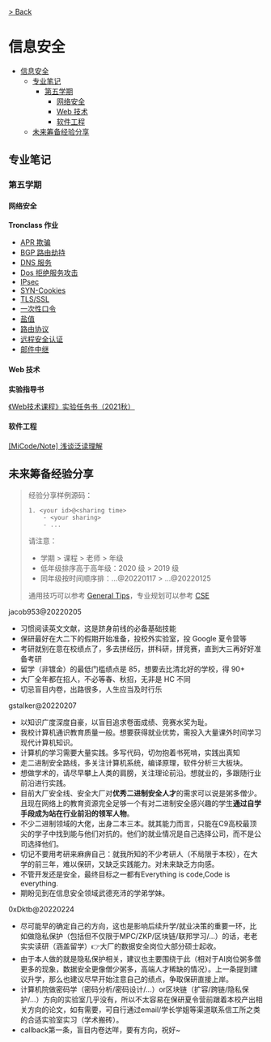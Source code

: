 [> Back](../README.md)

# 信息安全

- [信息安全](#信息安全)
  - [专业笔记](#专业笔记)
    - [第五学期](#第五学期)
      - [网络安全](#网络安全)
      - [Web 技术](#web-技术)
      - [软件工程](#软件工程)
  - [未来筹备经验分享](#未来筹备经验分享)


## 专业笔记

### 第五学期
#### 网络安全

**Tronclass 作业**

- [APR 欺骗](network-security/arp-spoofing.md)
- [BGP 路由劫持](network-security/bgp-route-hijacking.md)
- [DNS 服务](network-security/dns-server.md)
- [Dos 拒绝服务攻击](network-security/dos.md)
- [IPsec](network-security/ipsec.md)
- [SYN-Cookies](network-security/syn-cookies.md)
- [TLS/SSL](network-security/tls-ssl.md)
- [一次性口令](network-security/onetime-password.md)
- [盐值](network-security/salt-value.md)
- [路由协议](network-security/routing-protocol.md)
- [远程安全认证](network-security/remote-security-authentication.md)
- [邮件中继](network-security/mail-relay.md)

#### Web 技术

**实验指导书**

[《Web技术课程》实验任务书（2021秋）](web/web-experiment-guide.docx)

#### 软件工程

[[MiCode/Note] 浅谈泛读理解](software/MiCode-Note.md)

## 未来筹备经验分享

> 经验分享样例源码：
>
> ```
> 1. <your id>@<sharing time>
>     - <your sharing>
>     - ...
> ```
> 请注意：
> - 学期 > 课程 > 老师 > 年级
> - 低年级排序高于高年级：2020 级 > 2019 级
> - 同年级按时间顺序排：...@20220117 > ...@20220125
> 
> 通用技巧可以参考 [General Tips](/global/GENERALTIPS.md)，专业规划可以参考 [CSE](../README.md#3-专业规划经验分享)

jacob953@20220205

- 习惯阅读英文文献，这是跻身前线的必备基础技能
- 保研最好在大二下的假期开始准备，投校外实验室，投 Google 夏令营等
- 考研就别在意在校绩点了，多去拼经历，拼科研，拼竞赛，直到大三再好好准备考研
- 留学（非镀金）的最低门槛绩点是 85，想要去比清北好的学校，得 90+
- 大厂全年都在招人，不必等春、秋招，无非是 HC 不同
- 切忌盲目内卷，出路很多，人生应当及时行乐

gstalker@20220207

- 以知识广度深度自豪，以盲目追求卷面成绩、竞赛水奖为耻。
- 我校计算机通识教育质量一般。想要获得就业优势，需投入大量课外时间学习现代计算机知识。
- 计算机的学习需要大量实践。多写代码，切勿抱着书死啃，实践出真知
- 走二进制安全路线，多关注计算机系统，编译原理，软件分析三大板块。
- 想做学术的，请尽早攀上人类的肩膀，关注理论前沿。想就业的，多跟随行业前沿进行实践。
- 目前大厂安全线、安全大厂对**优秀二进制安全人才**的需求可以说是粥多僧少。且现在网络上的教育资源完全足够一个有对二进制安全感兴趣的学生**通过自学手段成为站在行业前沿的领军人物**。
- 不少二进制领域的大佬，出身二本三本。就其能力而言，只能在C9高校最顶尖的学子中找到能与他们对抗的。他们的就业情况是自己选择公司，而不是公司选择他们。
- 切记不要用考研来麻痹自己：就我所知的不少考研人（不局限于本校），在大学的前三年，难以保研，又缺乏实践能力。对未来缺乏方向感。
- 不管开发还是安全，最终目标之一都有Everything is code,Code is everything.
- 期盼见到在信息安全领域武德充沛的学弟学妹。

0xDktb@20220224

- 尽可能早的确定自己的方向，这也是影响后续升学/就业决策的重要一环，比如做隐私保护（包括但不仅限于MPC/ZKP/区块链/联邦学习/...）的话，老老实实读研（涵盖留学）👉大厂的数据安全岗位大部分硕士起收。
- 由于本人做的就是隐私保护相关，建议也主要围绕于此（相对于AI岗位粥多僧更多的现象，数据安全更像僧少粥多，高端人才稀缺的情况）。上一条提到建议升学，那么也建议尽早开始注意自己的绩点，争取保研直接上岸。
- 计算机院做密码学（密码分析/密码设计/...）or区块链（扩容/跨链/隐私保护/...）方向的实验室几乎没有，所以不太容易在保研夏令营前跟着本校产出相关方向的论文，如有需要，可自行通过email/学长学姐等渠道联系信工所之类的合适实验室实习（学术搬砖）。
- callback第一条，盲目内卷达咩，要有方向，祝好~

